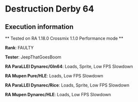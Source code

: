 # Destruction Derby 64 

## Execution information


** Tested on RA 1.18.0 Crossmix 1.1.0 Performance mode **


**Rank**: FAULTY


**Tester**: JeepThatGoesBoom



**RA ParaLLEl Dynarec/Gln64**: Loads, Sprite, Low FPS Slowdown


**RA Mupen Pure/HLE**: Loads, Low FPS Slowdown


**RA ParaLLEl Dynarec/Rice**: Loads, Sprite, Low FPS Slowdown


**RA Mupen Dynarec/HLE**: Loads, Low FPS Slowdown